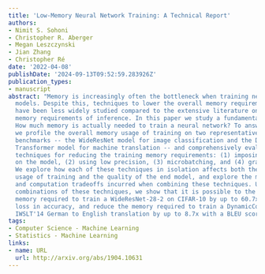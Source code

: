 ```yaml
---
title: 'Low-Memory Neural Network Training: A Technical Report'
authors:
- Nimit S. Sohoni
- Christopher R. Aberger
- Megan Leszczynski
- Jian Zhang
- Christopher Ré
date: '2022-04-08'
publishDate: '2024-09-13T09:52:59.283926Z'
publication_types:
- manuscript
abstract: "Memory is increasingly often the bottleneck when training neural network
  models. Despite this, techniques to lower the overall memory requirements of training
  have been less widely studied compared to the extensive literature on reducing the
  memory requirements of inference. In this paper we study a fundamental question:
  How much memory is actually needed to train a neural network? To answer this question,
  we profile the overall memory usage of training on two representative deep learning
  benchmarks -- the WideResNet model for image classification and the DynamicConv
  Transformer model for machine translation -- and comprehensively evaluate four standard
  techniques for reducing the training memory requirements: (1) imposing sparsity
  on the model, (2) using low precision, (3) microbatching, and (4) gradient checkpointing.
  We explore how each of these techniques in isolation affects both the peak memory
  usage of training and the quality of the end model, and explore the memory, accuracy,
  and computation tradeoffs incurred when combining these techniques. Using appropriate
  combinations of these techniques, we show that it is possible to the reduce the
  memory required to train a WideResNet-28-2 on CIFAR-10 by up to 60.7x with a 0.4%
  loss in accuracy, and reduce the memory required to train a DynamicConv model on
  IWSLT'14 German to English translation by up to 8.7x with a BLEU score drop of 0.15."
tags:
- Computer Science - Machine Learning
- Statistics - Machine Learning
links:
- name: URL
  url: http://arxiv.org/abs/1904.10631
---
```


